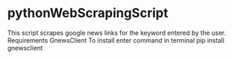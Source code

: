 # pythonWebScrapingScript
This script scrapes google news links for the keyword entered by the user.
Requirements GnewsClient
To  install enter command in terminal
pip install gnewsclient
